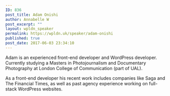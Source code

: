 ```yaml
---
ID: 836
post_title: Adam Onishi
author: Annabelle W
post_excerpt: ""
layout: wpldn_speaker
permalink: https://wpldn.uk/speaker/adam-onishi
published: true
post_date: 2017-06-03 23:34:10
---
```

Adam is an experienced front-end developer and WordPress developer. Currently studying a Masters in Photojournalism and Documentary Photography at London College of Communication (part of UAL).

As a front-end developer his recent work includes companies like Saga and The Financial Times, as well as past agency experience working on full-stack WordPress websites.